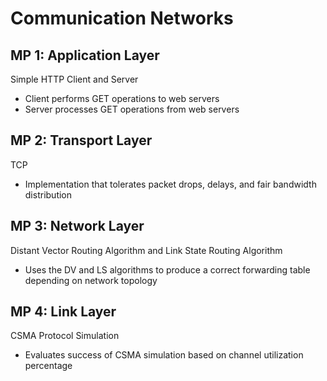 # Communication Networks

## MP 1: Application Layer
Simple HTTP Client and Server
- Client performs GET operations to web servers
- Server processes GET operations from web servers 


## MP 2: Transport Layer
TCP
- Implementation that tolerates packet drops, delays, and fair bandwidth distribution



## MP 3: Network Layer
Distant Vector Routing Algorithm and Link State Routing Algorithm
- Uses the DV and LS algorithms to produce a correct forwarding table depending on network topology 



## MP 4: Link Layer
CSMA Protocol Simulation
- Evaluates success of CSMA simulation based on channel utilization percentage 
